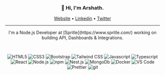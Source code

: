 <h3 align="center">👋 Hi, I'm Arshath.</h3>

<p align="center">
  <a href="https://arshath.vercel.app/">Website</a> •
  <a href="https://www.linkedin.com/in/itizarsa">Linkedin</a> •
  <a href="https://twitter.com/itizarsa">Twitter</a>
</p>

---

<p align="center">I'm a Node.js Developer at [Spritle](https://www.spritle.com/) working on building API, Dashboards & Integrations.</p>

<br />

<p align="center">

<!-- HTML5 -->
<img alt="HTML5" src="https://img.shields.io/badge/HTML5-E34F26?style=for-the-badge&logo=html5&logoColor=white" />

<!-- CSS 3 -->
<img alt="CSS3"	src="https://img.shields.io/badge/CSS3-1572B6?style=for-the-badge&logo=css3&logoColor=white"/>

<!-- Bootstrap -->
<img alt="Bootstrap" src="https://img.shields.io/badge/Bootstrap-563D7C?style=for-the-badge&logo=bootstraplogoColor=white" />

<!-- Tailwind CSS -->
<img alt="Tailwind CSS" src="https://img.shields.io/badge/Tailwind_CSS-38B2AC?style=for-the-badge&logo=tailwind-css&logoColor=white" />

<!-- Javascript -->
<img alt="Javascript" src="https://img.shields.io/badge/JavaScript-F7DF1E?style=for-the-badge&logo=javascript&logoColor=black"/>

<!-- Typescript -->
<img alt="Typescript" src="https://img.shields.io/badge/TypeScript-007ACC?style=for-the-badge&logo=typescript&logoColor=white"/>

<!-- React -->
<img alt="React" src="https://img.shields.io/badge/React-20232A?style=for-the-badge&logo=react&logoColor=61DAFB" />

<!-- Node.js -->
<img alt="Node.js" src="https://img.shields.io/badge/Node.js-43853D?style=for-the-badge&logo=node.js&logoColor=white" />

<!-- NPM -->
<img alt="npm" src="https://img.shields.io/badge/-NPM-CB3837?style=for-the-badge&logo=npm&logoColor=white" />
    
<!-- Nest.js -->
<img alt="Nest.js" src="https://img.shields.io/badge/-NestJs-ea2845?style=for-the-badge&logo=nestjs&logoColor=white" />

<!-- MongoDb -->
<img alt="MongoDb" src="https://img.shields.io/badge/MongoDB-4EA94B?style=for-the-badge&logo=mongodb&logoColor=white" />

<!-- Docker -->
<img alt="Docker" src="https://img.shields.io/badge/Docker-2CA5E0?style=for-the-badge&logo=docker&logoColor=white" />

<!-- VS Code -->
<img alt="VS Code" src="https://img.shields.io/badge/Visual_Studio_Code-0078D4?style=for-the-badge&logo=visual%20studio%20code&logoColor=white" />

<!-- Prettier -->
<img alt="Prettier" src="https://img.shields.io/badge/-Prettier-F7B93E?style=for-the-badge&logo=prettier&logoColor=white" />

<!-- Git -->
<img alt="git" src="https://img.shields.io/badge/-Git-F05032?style=for-the-badge&logo=git&logoColor=white" />

</p>

